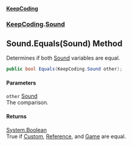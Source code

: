 #### [KeepCoding](index.md 'index')
### [KeepCoding](KeepCoding.md 'KeepCoding').[Sound](Sound.md 'KeepCoding.Sound')
## Sound.Equals(Sound) Method
Determines if both [Sound](Sound.md 'KeepCoding.Sound') variables are equal.  
```csharp
public bool Equals(KeepCoding.Sound other);
```
#### Parameters
<a name='KeepCoding.Sound.Equals(KeepCoding.Sound).other'></a>
`other` [Sound](Sound.md 'KeepCoding.Sound')  
The comparison.
  
#### Returns
[System.Boolean](https://docs.microsoft.com/en-us/dotnet/api/System.Boolean 'System.Boolean')  
True if [Custom](Sound.Custom.md 'KeepCoding.Sound.Custom'), [Reference](Sound.Reference.md 'KeepCoding.Sound.Reference'), and [Game](Sound.Game.md 'KeepCoding.Sound.Game') are equal.

